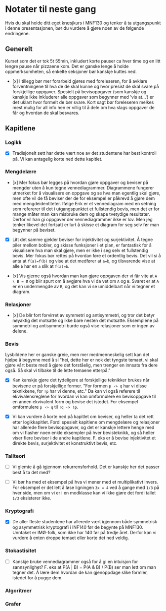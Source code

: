 # Notater til neste gang
Hvis du skal holde ditt eget kræsjkurs i MNF130 og tenker å ta utgangspunkt i denne presentasjonen, bør du vurdere å gjøre noen av de følgende endringene.

## Generelt 
Kurset som det er tok 5t 55min, inkludert korte pauser ca hver time og en litt lengre pause når pizzaene kom.
Det er ganske lenge å holde oppmerksomheten, så enkelte seksjoner bør kanskje kuttes ned.

- [x] I tillegg bør mer forarbeid gjøres med foreleseren, for å avklare forventningene til hva de de skal kunne og hvor presist de skal svare på forskjellige oppgaver.
Spesielt på bevisoppgaver (som kanskje og kanskje ikke inkluderer alle oppgaver som begynner med 'vis at...') er det uklart hvor formelt de bør svare.
Kort sagt bør foreleseren melkes mest mulig for all info hen er villig til å dele om hva slags oppgaver de får og hvordan de skal besvares.

## Kapitlene

### Logikk
- [x] Tradisjonelt sett har dette vært noe av det studentene har best kontroll på.
  Vi kan antagelig korte ned dette kapitlet.

### Mengdelære
- [x] Mer fokus bør legges på hvordan gjøre oppgaver og beviser på mengder uten å kun tegne vennediagrammer.
  Diagrammene fungerer utmerket for å visualisere en oppgave og se hva man egentlig skal gjøre, men ofte vil de få beviser der de for eksempel er påkrevd å gjøre dem med mengdeidentiteter.
  Ifølge Erik er et vennediagram med en setning som refererer til det i utgangspunktet et fullstendig bevis, men det er for mange måter man kan misbruke dem og skape tvetydige resultater.
  Derfor vil han gi oppgaver der vennediagrammer ikke er lov.
  Men jeg tenker likevel det fortsatt er lurt å skisse et diagram for seg selv før man begynner på beviset.

- [x] Litt det samme gjelder beviser for injektivitet og surjektivitet.
Å tegne piler mellom bobler, og skisse funksjoner i et plan, er fantastisk for å visualisere hva man skal gjøre, men er ikke i seg selv et fullstendig bevis.
Mer fokus bør rettes på hvordan føre et ordentlig bevis.
Det vil si å anta at `f(a)=f(b)` og vise at det medfører at `a=b`, og tilsvarende vise at alle `b` har en `a` slik at `f(a)=b`.

- [x] Vis gjerne også hvordan man kan gjøre oppgaven der vi får vite at `A \ B = Ø` og blir spurt om å avgjøre hva vi da vet om `A` og `B`.
Svaret er at `A` er en undermengde av `B`, og det kan vi se umiddelbart når vi tegner et diagram.

### Relasjoner
- [x] De blir fort forvirret av symmetri og antisymmetri, og tror det betyr nøyaktig det motsatte og ikke bare nesten det motsatte.
Eksemplene på symmetri og antisymmetri burde også vise relasjoner som er ingen av delene.

### Bevis
Lysbildene her er ganske greie, men mer medmenneskelig sett kan det hjelpe å begynne med å si 
"hei, dette her er nok det tyngste temaet, vi skal gjøre vårt beste med å gjøre det forståelig, men trenger en innsats fra dere også. 
Så skal vi tilbake til de lette temaene etterpå."

- [x] Kan kanskje gjøre det tydeligere at forskjellige teknikker brukes når bevisene er på forskjellige former.
  "For formen `p -> q` har vi disse teknikkene, for `!p` har vi denne, etc."
  Da kan vi også referere til ekvivalensreglene for hvordan vi kan omformulere en bevisoppgave til en annen ekvivalent form og bevise det istedet. 
  For eksempel omformulere `p -> q` til `!q -> !p`.

- [x] Vi kan vurdere å korte ned på kapitlet om beviser, og heller ta det rett etter logikkapitlet.
  Fordi spesielt kapitlene om mengdelære og relasjoner har allerede flere bevisoppgaver, og det er kanskje lettere henge med om vi flasher noen enkle eksempler på hver bevisteknikk, og så heller viser flere beviser i de andre kapitlene.
  F. eks er å bevise injektivitet et direkte bevis, surjektivitet et konstruktivt bevis, etc.

### Tallteori
- [ ] Vi glemte å gå igjennom rekurrensforhold.
  Det er kanskje her det passer best å ta det med?

- [ ] Vi bør ha med et eksempel på hva vi mener med et multiplikativt invers.
  For eksempel er det lett å løse ligningen `3x = 4` ved å gange med `1/3` på hver side, men om vi er i en modklasse kan vi ikke gjøre det fordi tallet `1/3` eksisterer ikke.

### Kryptografi
- [x] De aller fleste studentene har allerede vært igjennom både symmetrisk og asymmetrisk kryptografi i INF140 før de begynte på MNF130.
  Unntaket er IMØ-folk, som ikke har 140 før på tredje året.
  Derfor kan vi vurdere å enten droppe temaet eller korte det ned veldig.

### Stokastisitet
- [ ] Kanskje bruke vennediagrammer også for å gi en intuisjon for sannsynlighet?
  F. eks at P(A | B) = P(A & B) / P(B) ser man lett om man tegner det.
  Å lære dem hvordan de kan gjenoppdage slike formler, istedet for å pugge dem.

### Algoritmer

### Grafer
